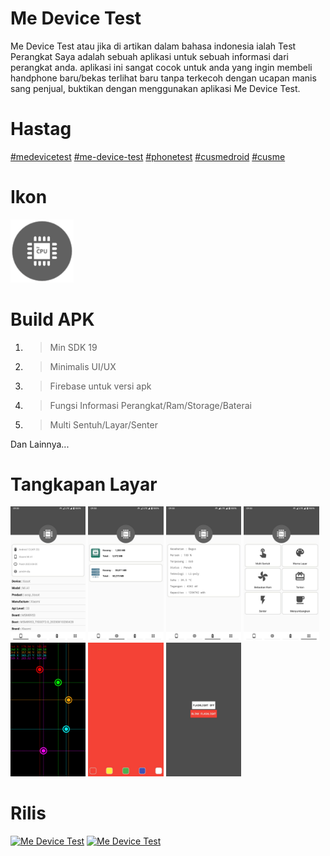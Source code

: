 # Me Device Test
Me Device Test atau jika di artikan dalam bahasa indonesia ialah Test Perangkat Saya adalah sebuah aplikasi untuk sebuah informasi dari perangkat anda. aplikasi ini sangat cocok untuk anda yang ingin membeli handphone baru/bekas terlihat baru tanpa terkecoh dengan ucapan manis sang penjual, buktikan dengan menggunakan aplikasi Me Device Test.

# Hastag
[#medevicetest](https://cusmedroid.github.io/Me-Device-Test) [#me-device-test](https://cusmedroid.github.io/Me-Device-Test) [#phonetest](https://cusmedroid.github.io/Me-Device-Test) [#cusmedroid](https://cusmedroid.github.io/) [#cusme](https://cusmedroid.github.io/)

# Ikon
[<img alt="Me Device Test" title="Me Device Test" width="20%" src="assets/icon/icon.png" />](https://cusmedroid.github.io/Me-Device-Test/assets/icon/icon.png)

# Build APK
1. > Min SDK 19
2. > Minimalis UI/UX
3. > Firebase untuk versi apk
4. > Fungsi Informasi Perangkat/Ram/Storage/Baterai
5. > Multi Sentuh/Layar/Senter

Dan Lainnya...

# Tangkapan Layar
[<img alt="Me Device Test" title="Me Device Test" width="23.9%" src="assets/img/ss_mdt_01.jpg" />](https://cusmedroid.github.io/Me-Device-Test/assets/img/ss_mdt_01.jpg) [<img alt="Me Device Test" title="Me Device Test" width="23.9%" src="assets/img/ss_mdt_02.jpg" />](https://cusmedroid.github.io/Me-Device-Test/assets/img/ss_mdt_02.jpg) [<img alt="Me Device Test" title="Me Device Test" width="23.9%" src="assets/img/ss_mdt_03.jpg" />](https://cusmedroid.github.io/Me-Device-Test/assets/img/ss_mdt_03.jpg) [<img alt="Me Device Test" title="Me Device Test" width="23.9%" src="assets/img/ss_mdt_04.jpg" />](https://cusmedroid.github.io/Me-Device-Test/assets/img/ss_mdt_04.jpg) [<img alt="Me Device Test" title="Me Device Test" width="23.9%" src="assets/img/ss_mdt_05.jpg" />](https://cusmedroid.github.io/Me-Device-Test/assets/img/ss_mdt_05.jpg) [<img alt="Me Device Test" title="Me Device Test" width="23.9%" src="assets/img/ss_mdt_06.jpg" />](https://cusmedroid.github.io/Me-Device-Test/assets/img/ss_mdt_06.jpg) [<img alt="Me Device Test" title="Me Device Test" width="23.9%" src="assets/img/ss_mdt_07.jpg" />](https://cusmedroid.github.io/Me-Device-Test/assets/img/ss_mdt_07.jpg)

# Rilis
[<img alt="Me Device Test" title="Me Device Test" width="25%" src="https://upload.wikimedia.org/wikipedia/commons/7/78/Google_Play_Store_badge_EN.svg" />](https://play.google.com/store/apps/details?id=cusmedroid.github.io.medevicetest&pcampaignid=web_share) [<img alt="Me Device Test" title="Me Device Test" width="25%" src="https://www.arcgis.com/sharing/rest/content/items/a1d0a4a98f2f468395722f9666fc1551/resources/images/widget_827/1611075904688.png" />](https://github.com/CusMeDroid/Me-Device-Test/raw/main/apk/app-release.apk)
